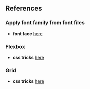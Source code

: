 ## References

### Apply font family from font files
- **font face** [here](https://css-tricks.com/snippets/css/using-font-face-in-css/)

### Flexbox
- **css tricks** [here](https://css-tricks.com/snippets/css/a-guide-to-flexbox/)

### Grid
- **css tricks** [here](https://css-tricks.com/snippets/css/complete-guide-grid/)